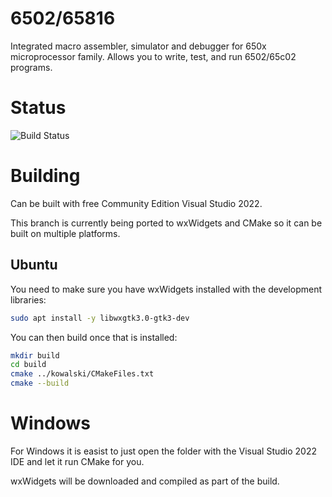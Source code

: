 # 6502/65816

Integrated macro assembler, simulator and debugger for 650x microprocessor family. Allows you to write, test, and run 6502/65c02 programs.

# Status
![Build Status](https://github.com/kelmar/kowalski/actions/workflows/cmake-multi-platform.yml/badge.svg?branch=wx_port)

# Building

Can be built with free Community Edition Visual Studio 2022.

This branch is currently being ported to wxWidgets and CMake so it can be built on multiple platforms.

## Ubuntu
You need to make sure you have wxWidgets installed with the development libraries:
```bash
sudo apt install -y libwxgtk3.0-gtk3-dev
```

You can then build once that is installed:
```bash
mkdir build
cd build
cmake ../kowalski/CMakeFiles.txt
cmake --build
```

# Windows
For Windows it is easist to just open the folder with the Visual Studio 2022 IDE and let it run CMake for you.

wxWidgets will be downloaded and compiled as part of the build.
